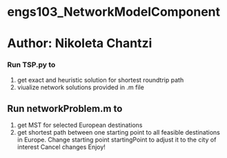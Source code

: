 # engs103_NetworkModelComponent
# Author: Nikoleta Chantzi

### Run TSP.py to 
  1. get exact and heuristic solution for shortest roundtrip path
  2. viualize network solutions provided in .m file

## Run networkProblem.m to 
  1. get MST for selected European destinations 
  2. get shortest path between one starting point to all feasible destinations in Europe. Change starting point startingPoint to adjust it to the city of interest
  Cancel changes
  Enjoy!
